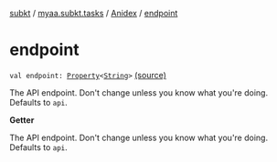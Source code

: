 [subkt](../../index.md) / [myaa.subkt.tasks](../index.md) / [Anidex](index.md) / [endpoint](./endpoint.md)

# endpoint

`val endpoint: `[`Property`](https://docs.gradle.org/current/javadoc/org/gradle/api/provider/Property.html)`<`[`String`](https://kotlinlang.org/api/latest/jvm/stdlib/kotlin/-string/index.html)`>` [(source)](https://github.com/Myaamori/SubKt/blob/master/src/main/kotlin/myaa/subkt/tasks/tasks.kt#L1080)

The API endpoint. Don't change unless you know what you're doing.
Defaults to `api`.

**Getter**

The API endpoint. Don't change unless you know what you're doing.
Defaults to `api`.

